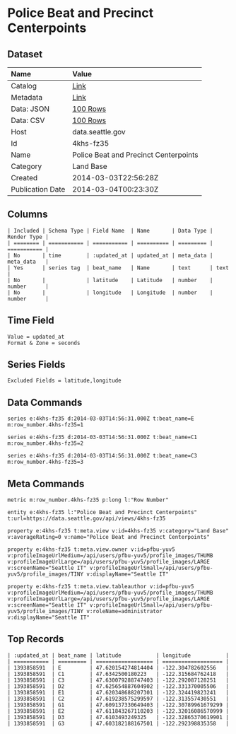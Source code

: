# Police Beat and Precinct Centerpoints

## Dataset

| Name | Value |
| :--- | :---- |
| Catalog | [Link](https://catalog.data.gov/dataset/police-beat-and-precinct-centerpoints-58cf4) |
| Metadata | [Link](https://data.seattle.gov/api/views/4khs-fz35) |
| Data: JSON | [100 Rows](https://data.seattle.gov/api/views/4khs-fz35/rows.json?max_rows=100) |
| Data: CSV | [100 Rows](https://data.seattle.gov/api/views/4khs-fz35/rows.csv?max_rows=100) |
| Host | data.seattle.gov |
| Id | 4khs-fz35 |
| Name | Police Beat and Precinct Centerpoints |
| Category | Land Base |
| Created | 2014-03-03T22:56:28Z |
| Publication Date | 2014-03-04T00:23:30Z |

## Columns

```ls
| Included | Schema Type | Field Name  | Name       | Data Type | Render Type |
| ======== | =========== | =========== | ========== | ========= | =========== |
| No       | time        | :updated_at | updated_at | meta_data | meta_data   |
| Yes      | series tag  | beat_name   | Name       | text      | text        |
| No       |             | latitude    | Latitude   | number    | number      |
| No       |             | longitude   | Longitude  | number    | number      |
```

## Time Field

```ls
Value = updated_at
Format & Zone = seconds
```

## Series Fields

```ls
Excluded Fields = latitude,longitude
```

## Data Commands

```ls
series e:4khs-fz35 d:2014-03-03T14:56:31.000Z t:beat_name=E m:row_number.4khs-fz35=1

series e:4khs-fz35 d:2014-03-03T14:56:31.000Z t:beat_name=C1 m:row_number.4khs-fz35=2

series e:4khs-fz35 d:2014-03-03T14:56:31.000Z t:beat_name=C3 m:row_number.4khs-fz35=3
```

## Meta Commands

```ls
metric m:row_number.4khs-fz35 p:long l:"Row Number"

entity e:4khs-fz35 l:"Police Beat and Precinct Centerpoints" t:url=https://data.seattle.gov/api/views/4khs-fz35

property e:4khs-fz35 t:meta.view v:id=4khs-fz35 v:category="Land Base" v:averageRating=0 v:name="Police Beat and Precinct Centerpoints"

property e:4khs-fz35 t:meta.view.owner v:id=pfbu-yuv5 v:profileImageUrlMedium=/api/users/pfbu-yuv5/profile_images/THUMB v:profileImageUrlLarge=/api/users/pfbu-yuv5/profile_images/LARGE v:screenName="Seattle IT" v:profileImageUrlSmall=/api/users/pfbu-yuv5/profile_images/TINY v:displayName="Seattle IT"

property e:4khs-fz35 t:meta.view.tableauthor v:id=pfbu-yuv5 v:profileImageUrlMedium=/api/users/pfbu-yuv5/profile_images/THUMB v:profileImageUrlLarge=/api/users/pfbu-yuv5/profile_images/LARGE v:screenName="Seattle IT" v:profileImageUrlSmall=/api/users/pfbu-yuv5/profile_images/TINY v:roleName=administrator v:displayName="Seattle IT"
```

## Top Records

```ls
| :updated_at | beat_name | latitude           | longitude           | 
| =========== | ========= | ================== | =================== | 
| 1393858591  | E         | 47.620154274814404 | -122.304782602556   | 
| 1393858591  | C1        | 47.6342500180223   | -122.315684762418   | 
| 1393858591  | C3        | 47.630079288747403 | -122.292087128251   | 
| 1393858591  | D2        | 47.625654887604902 | -122.331370005506   | 
| 1393858591  | E1        | 47.620348688207301 | -122.324419823241   | 
| 1393858591  | C2        | 47.619238575299597 | -122.313557430551   | 
| 1393858591  | G1        | 47.609137330649403 | -122.30789961679299 | 
| 1393858591  | E2        | 47.611843267110203 | -122.32016086570999 | 
| 1393858591  | D3        | 47.6103493249325   | -122.32865370619901 | 
| 1393858591  | G3        | 47.603182188167501 | -122.292398835358   | 
```